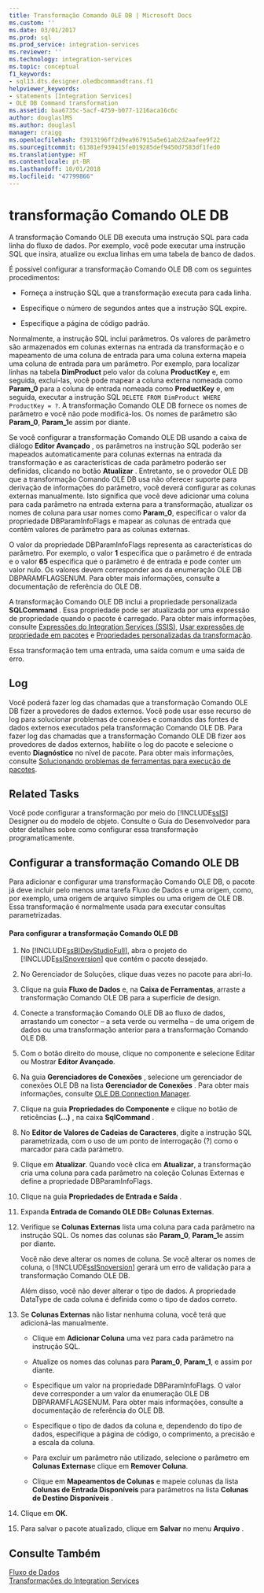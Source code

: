 ```yaml
---
title: Transformação Comando OLE DB | Microsoft Docs
ms.custom: ''
ms.date: 03/01/2017
ms.prod: sql
ms.prod_service: integration-services
ms.reviewer: ''
ms.technology: integration-services
ms.topic: conceptual
f1_keywords:
- sql13.dts.designer.oledbcommandtrans.f1
helpviewer_keywords:
- statements [Integration Services]
- OLE DB Command transformation
ms.assetid: baa6735c-5acf-4759-b077-1216aca16c6c
author: douglaslMS
ms.author: douglasl
manager: craigg
ms.openlocfilehash: f3913196ff2d9ea967915a5e61ab2d2aafee9f22
ms.sourcegitcommit: 61381ef939415fe019285def9450d7583df1fed0
ms.translationtype: HT
ms.contentlocale: pt-BR
ms.lasthandoff: 10/01/2018
ms.locfileid: "47799866"
---
```

# <a name="ole-db-command-transformation"></a>transformação Comando OLE DB
  A transformação Comando OLE DB executa uma instrução SQL para cada linha do fluxo de dados. Por exemplo, você pode executar uma instrução SQL que insira, atualize ou exclua linhas em uma tabela de banco de dados.  
  
 É possível configurar a transformação Comando OLE DB com os seguintes procedimentos:  
  
-   Forneça a instrução SQL que a transformação executa para cada linha.  
  
-   Especifique o número de segundos antes que a instrução SQL expire.  
  
-   Especifique a página de código padrão.  
  
 Normalmente, a instrução SQL inclui parâmetros. Os valores de parâmetro são armazenados em colunas externas na entrada da transformação e o mapeamento de uma coluna de entrada para uma coluna externa mapeia uma coluna de entrada para um parâmetro. Por exemplo, para localizar linhas na tabela **DimProduct** pelo valor da coluna **ProductKey** e, em seguida, excluí-las, você pode mapear a coluna externa nomeada como **Param_0** para a coluna de entrada nomeada como **ProductKey** e, em seguida, executar a instrução SQL `DELETE FROM DimProduct WHERE ProductKey = ?`. A transformação Comando OLE DB fornece os nomes de parâmetro e você não pode modificá-los. Os nomes de parâmetro são **Param_0**, **Param_1**e assim por diante.  
  
 Se você configurar a transformação Comando OLE DB usando a caixa de diálogo **Editor Avançado** , os parâmetros na instrução SQL poderão ser mapeados automaticamente para colunas externas na entrada da transformação e as características de cada parâmetro poderão ser definidas, clicando no botão **Atualizar** . Entretanto, se o provedor OLE DB que a transformação Comando OLE DB usa não oferecer suporte para derivação de informações do parâmetro, você deverá configurar as colunas externas manualmente. Isto significa que você deve adicionar uma coluna para cada parâmetro na entrada externa para a transformação, atualizar os nomes de coluna para usar nomes como **Param_0**, especificar o valor da propriedade DBParamInfoFlags e mapear as colunas de entrada que contêm valores de parâmetro para as colunas externas.  
  
 O valor da propriedade DBParamInfoFlags representa as características do parâmetro. Por exemplo, o valor **1** especifica que o parâmetro é de entrada e o valor **65** especifica que o parâmetro é de entrada e pode conter um valor nulo. Os valores devem corresponder aos da enumeração OLE DB DBPARAMFLAGSENUM. Para obter mais informações, consulte a documentação de referência do OLE DB.  
  
 A transformação Comando OLE DB inclui a propriedade personalizada **SQLCommand** . Essa propriedade pode ser atualizada por uma expressão de propriedade quando o pacote é carregado. Para obter mais informações, consulte [Expressões do Integration Services &#40;SSIS&#41;](../../../integration-services/expressions/integration-services-ssis-expressions.md), [Usar expressões de propriedade em pacotes](../../../integration-services/expressions/use-property-expressions-in-packages.md) e [Propriedades personalizadas da transformação](../../../integration-services/data-flow/transformations/transformation-custom-properties.md).  
  
 Essa transformação tem uma entrada, uma saída comum e uma saída de erro.  
  
## <a name="logging"></a>Log  
 Você poderá fazer log das chamadas que a transformação Comando OLE DB fizer a provedores de dados externos. Você pode usar esse recurso de log para solucionar problemas de conexões e comandos das fontes de dados externos executados pela transformação Comando OLE DB. Para fazer log das chamadas que a transformação Comando OLE DB fizer aos provedores de dados externos, habilite o log do pacote e selecione o evento **Diagnóstico** no nível de pacote. Para obter mais informações, consulte [Solucionando problemas de ferramentas para execução de pacotes](../../../integration-services/troubleshooting/troubleshooting-tools-for-package-execution.md).  
  
## <a name="related-tasks"></a>Related Tasks  
 Você pode configurar a transformação por meio do [!INCLUDE[ssIS](../../../includes/ssis-md.md)] Designer ou do modelo de objeto. Consulte o Guia do Desenvolvedor para obter detalhes sobre como configurar essa transformação programaticamente.  
  
## <a name="configure-the-ole-db-command-transformation"></a>Configurar a transformação Comando OLE DB
  Para adicionar e configurar uma transformação Comando OLE DB, o pacote já deve incluir pelo menos uma tarefa Fluxo de Dados e uma origem, como, por exemplo, uma origem de arquivo simples ou uma origem de OLE DB. Essa transformação é normalmente usada para executar consultas parametrizadas.  
  
#### <a name="to-configure-the-ole-db-command-transformation"></a>Para configurar a transformação Comando OLE DB  
  
1.  No [!INCLUDE[ssBIDevStudioFull](../../../includes/ssbidevstudiofull-md.md)], abra o projeto do [!INCLUDE[ssISnoversion](../../../includes/ssisnoversion-md.md)] que contém o pacote desejado.  
  
2.  No Gerenciador de Soluções, clique duas vezes no pacote para abri-lo.  
  
3.  Clique na guia **Fluxo de Dados** e, na **Caixa de Ferramentas**, arraste a transformação Comando OLE DB para a superfície de design.  
  
4.  Conecte a transformação Comando OLE DB ao fluxo de dados, arrastando um conector – a seta verde ou vermelha – de uma origem de dados ou uma transformação anterior para a transformação Comando OLE DB.  
  
5.  Com o botão direito do mouse, clique no componente e selecione Editar ou Mostrar **Editor Avançado**.  
  
6.  Na guia **Gerenciadores de Conexões** , selecione um gerenciador de conexões OLE DB na lista **Gerenciador de Conexões** . Para obter mais informações, consulte [OLE DB Connection Manager](../../../integration-services/connection-manager/ole-db-connection-manager.md).  
  
7.  Clique na guia **Propriedades do Componente** e clique no botão de reticências **(...)** , na caixa **SqlCommand** .  
  
8.  No **Editor de Valores de Cadeias de Caracteres**, digite a instrução SQL parametrizada, com o uso de um ponto de interrogação (?) como o marcador para cada parâmetro.  
  
9. Clique em **Atualizar**. Quando você clica em **Atualizar**, a transformação cria uma coluna para cada parâmetro na coleção Colunas Externas e define a propriedade DBParamInfoFlags.  
  
10. Clique na guia **Propriedades de Entrada e Saída** .  
  
11. Expanda **Entrada de Comando OLE DB**e **Colunas Externas**.  
  
12. Verifique se **Colunas Externas** lista uma coluna para cada parâmetro na instrução SQL. Os nomes das colunas são **Param_0**, **Param_1**e assim por diante.  
  
     Você não deve alterar os nomes de coluna. Se você alterar os nomes de coluna, o [!INCLUDE[ssISnoversion](../../../includes/ssisnoversion-md.md)] gerará um erro de validação para a transformação Comando OLE DB.  
  
     Além disso, você não dever alterar o tipo de dados. A propriedade DataType de cada coluna é definida como o tipo de dados correto.  
  
13. Se **Colunas Externas** não listar nenhuma coluna, você terá que adicioná-las manualmente.  
  
    -   Clique em **Adicionar Coluna** uma vez para cada parâmetro na instrução SQL.  
  
    -   Atualize os nomes das colunas para **Param_0**, **Param_1**, e assim por diante.  
  
    -   Especifique um valor na propriedade DBParamInfoFlags. O valor deve corresponder a um valor da enumeração OLE DB DBPARAMFLAGSENUM. Para obter mais informações, consulte a documentação de referência do OLE DB.  
  
    -   Especifique o tipo de dados da coluna e, dependendo do tipo de dados, especifique a página de código, o comprimento, a precisão e a escala da coluna.  
  
    -   Para excluir um parâmetro não utilizado, selecione o parâmetro em **Colunas Externas**e clique em **Remover Coluna**.  
  
    -   Clique em **Mapeamentos de Colunas** e mapeie colunas da lista **Colunas de Entrada Disponíveis** para parâmetros na lista **Colunas de Destino Disponíveis** .  
  
14. Clique em **OK**.  
  
15. Para salvar o pacote atualizado, clique em **Salvar** no menu **Arquivo** .  
  
## <a name="see-also"></a>Consulte Também  
 [Fluxo de Dados](../../../integration-services/data-flow/data-flow.md)   
 [Transformações do Integration Services](../../../integration-services/data-flow/transformations/integration-services-transformations.md)  
  
  
